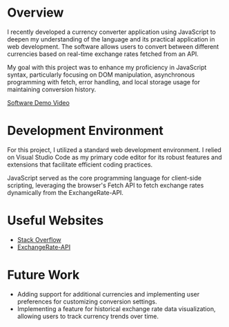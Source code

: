 # Overview

I recently developed a currency converter application using JavaScript to deepen my understanding of the language and its practical application in web development. The software allows users to convert between different currencies based on real-time exchange rates fetched from an API.

My goal with this project was to enhance my proficiency in JavaScript syntax, particularly focusing on DOM manipulation, asynchronous programming with fetch, error handling, and local storage usage for maintaining conversion history.

[Software Demo Video](http://youtube.link.goes.here)

# Development Environment

For this project, I utilized a standard web development environment. I relied on Visual Studio Code as my primary code editor for its robust features and extensions that facilitate efficient coding practices.

JavaScript served as the core programming language for client-side scripting, leveraging the browser's Fetch API to fetch exchange rates dynamically from the ExchangeRate-API.

# Useful Websites

- [Stack Overflow](https://stackoverflow.com/)
- [ExchangeRate-API](https://www.exchangerate-api.com/)

# Future Work

- Adding support for additional currencies and implementing user preferences for customizing conversion settings.
- Implementing a feature for historical exchange rate data visualization, allowing users to track currency trends over time.
